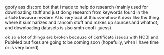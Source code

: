 goofy ass discord bot that i made to help do research (mainly used for downloading stuff and just doing research from keywords found in the article because modern AI is very bad at this somehow it does like the thing where it summarizes and random stuff and makes up sources and whatnot, and downloading datasets is also smth cool i guess)

ok so a lot of things are broken because of certificate issues with NCBI and PubMed but fixes are going to be coming soon (hopefully, when i have time or is very bored)
